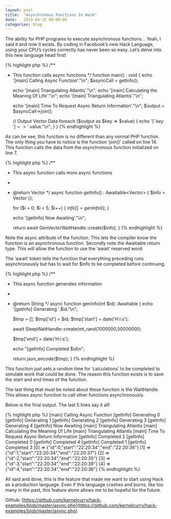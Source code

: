 ```yaml
---
layout: post
title:  "Asynchronous Functions In Hack"
date:   2014-04-22 00:00:00
categories: blog
---
```


The ability for PHP programs to execute asynchronous functions… Yeah, I said it and now it exists. By coding in Facebook’s new Hack Language, using your CPU’s cycles correctly has never been so easy. Let’s delve into this new language head first!

{% highlight php %}
/**
* This function calls async functions
*/
function main() : void
{
    echo '[main] Calling Async Function'."\n";
    $asyncCall = getInfo();

    echo '[main] Triangulating Atlantis'."\n";
    echo '[main] Calculating the Meaning Of Life'."\n";
    echo '[main] Triangulating Atlantis'."\n";

    echo '[main] Time To Request Async Return Information'."\n";
    $output = $asyncCall->join();

    // Output Vector Data
    foreach ($output as $key => $value)
    {
        echo '['.$key.'] => '.$value."\n";
    }
}
{% endhighlight %}

As can be see, this function is no different than any normal PHP function. The only thing you have to notice is the function ‘join()’ called on line 14. This function calls the data from the asynchronous function initialized on line 7.

{% highlight php %}
/**
* This async function calls more async functions
*
* @return Vector<T>
*/
async function getInfo() : Awaitable<Vector<T>>
{
    $info = Vector {};

    for ($i = 0; $i < 5; $i++)
    {
        $info[] = genInfo($i);
    }

    echo '[getInfo] Now Awaiting'."\n";

    return await GenVectorWaitHandle::create($info);
}
{% endhighlight %}

Note the async attribute of the function. This lets the compiler know the function is an asynchronous function. Secondly note the Awaitable return type. This will allow the function to use the ‘await’ reserved word.

The ‘await’ token tells the function that everything preceding runs asynchronously but has to wait for $info to be completed before continuing.

{% highlight php %}
/**
* This async function generates information
*
* @return String
*/
async function genInfo(int $id): Awaitable<String> {
    echo '[getInfo] Generating '.$id."\n";

    $tmp = [];
    $tmp['id'] = $id;
    $tmp['start'] = date('H:i:s');

    await SleepWaitHandle::create(mt_rand(1000000,5000000));

    $tmp['end'] = date('H:i:s');

    echo "[getInfo] Completed $id\n";

    return json_encode($tmp);
}
{% endhighlight %}

This function just sets a random time for ‘calculations’ to be completed to simulate work that could be done. The reason this function exists is to save the start and end times of the function.

The last thing that must be noted about these function is the WaitHandle. This allows async function to call other functions asynchronously.

Below is the final output. The last 5 lines say it all!

{% highlight php %}
[main] Calling Async Function
[getInfo] Generating 0
[getInfo] Generating 1
[getInfo] Generating 2
[getInfo] Generating 3
[getInfo] Generating 4
[getInfo] Now Awaiting
[main] Triangulating Atlantis
[main] Calculating the Meaning Of Life
[main] Triangulating Atlantis
[main] Time To Request Async Return Information
[getInfo] Completed 2
[getInfo] Completed 0
[getInfo] Completed 4
[getInfo] Completed 1
[getInfo] Completed 3
[0] => {"id":0,"start":"22:20:34","end":"22:20:36"}
[1] => {"id":1,"start":"22:20:34","end":"22:20:37"}
[2] => {"id":2,"start":"22:20:34","end":"22:20:35"}
[3] => {"id":3,"start":"22:20:34","end":"22:20:39"}
[4] => {"id":4,"start":"22:20:34","end":"22:20:36"}
{% endhighlight %}

All said and done, this is the feature that made me want to start using Hack as a production language. Even if this language crashes and burns, like too many in the past, this feature alone allows me to be hopeful for the future.

Github: [https://github.com/kernelcurry/hack-examples/blob/master/async.php](https://github.com/kernelcurry/hack-examples/blob/master/async.php)